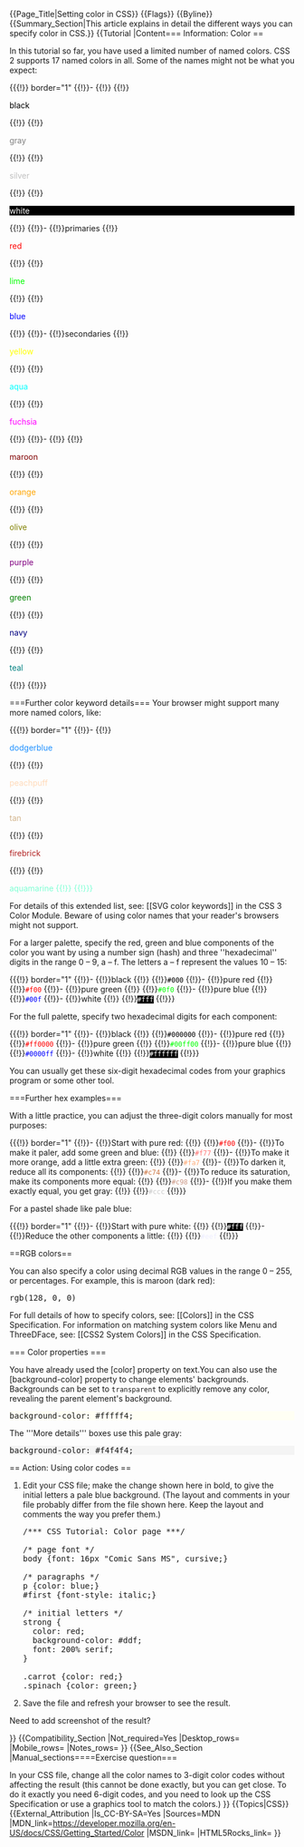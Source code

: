 {{Page_Title|Setting color in CSS}}
{{Flags}}
{{Byline}}
{{Summary_Section|This article explains in detail the different ways you can specify color in CSS.}}
{{Tutorial
|Content=== Information: Color ==
 
In this tutorial so far, you have used a limited number of named colors. CSS 2 supports 17 named colors in all. Some of the names might not be what you expect:

{{{!}} border="1"
{{!}}-
{{!}} 
{{!}}<p style="color:black;">black</p>
{{!}} 
{{!}}<p style="color:gray;">gray</p>
{{!}} 
{{!}}<p style="color:silver;">silver</p>
{{!}} 
{{!}}<p style="color:white;background-color:black;">white</p>
{{!}} 
{{!}}-
{{!}}primaries
{{!}}<p style="color:red;">red</p>
{{!}} 
{{!}}<p style="color:lime;">lime</p>
{{!}} 
{{!}}<p style="color:blue;">blue</p>
{{!}} 
{{!}}-
{{!}}secondaries
{{!}}<p style="color:yellow;">yellow</p>
{{!}} 
{{!}}<p style="color:aqua;">aqua</p>
{{!}} 
{{!}}<p style="color:fuchsia;">fuchsia</p>
{{!}} 
{{!}}-
{{!}} 
{{!}}<p style="color:maroon;">maroon</p>
{{!}} 
{{!}}<p style="color:orange;">orange</p>
{{!}} 
{{!}}<p style="color:olive;">olive</p>
{{!}} 
{{!}}<p style="color:purple;">purple</p>
{{!}} 
{{!}}<p style="color:green;">green</p>
{{!}} 
{{!}}<p style="color:navy;">navy</p>
{{!}} 
{{!}}<p style="color:teal;">teal</p>
{{!}} 
{{!}}}                                                  
   
===Further color keyword details===
Your browser might support many more named colors, like:

{{{!}} border="1"
{{!}}-
{{!}}<p style="color:dodgerblue;">dodgerblue</p>
{{!}} 
{{!}}<p style="color:peachpuff;">peachpuff</p>
{{!}} 
{{!}}<p style="color:tan;">tan</p>
{{!}} 
{{!}}<p style="color:firebrick;">firebrick</p>
{{!}} 
{{!}}<p style="color:aquamarine;">aquamarine
{{!}} 
{{!}}} 

For details of this extended list, see: [[SVG color keywords]] in the CSS 3 Color Module. Beware of using color names that your reader's browsers might not support.
  
For a larger palette, specify the red, green and blue components of the color you want by using a number sign (hash) and three ''hexadecimal'' digits in the range 0 – 9, a – f. The letters a – f represent the values 10 – 15:

{{{!}} border="1"
{{!}}-
{{!}}black
{{!}} 
{{!}}<code style="color:#000;">#000</code>
{{!}}-
{{!}}pure red
{{!}} 
{{!}}<code style="color:#f00;">#f00</code>
{{!}}-
{{!}}pure green
{{!}} 
{{!}}<code style="color:#0f0;">#0f0</code>
{{!}}-
{{!}}pure blue
{{!}} 
{{!}}<code style="color:#00f;">#00f</code>
{{!}}-
{{!}}white
{{!}} 
{{!}}<code style="color:#fff;background-color:#000">#fff</code>
{{!}}} 

For the full palette, specify two hexadecimal digits for each component:
                             
{{{!}} border="1"
{{!}}-
{{!}}black
{{!}} 
{{!}}<code style="color:#000000;">#000000</code>
{{!}}-
{{!}}pure red
{{!}} 
{{!}}<code style="color:#ff0000;">#ff0000</code>
{{!}}-
{{!}}pure green
{{!}} 
{{!}}<code style="color:#00ff00;">#00ff00</code>
{{!}}-
{{!}}pure blue
{{!}} 
{{!}}<code style="color:#0000ff;">#0000ff</code>
{{!}}-
{{!}}white
{{!}} 
{{!}}<code style="color:#ffffff;background-color:#000000;">#ffffff</code>
{{!}}} 

You can usually get these six-digit hexadecimal codes from your graphics program or some other tool.

  
===Further hex examples=== 

With a little practice, you can adjust the three-digit colors manually for most purposes:
                                  
{{{!}} border="1"
{{!}}-
{{!}}Start with pure red:
{{!}} 
{{!}}<code style="color:#f00;">#f00</code>
{{!}}-
{{!}}To make it paler, add some green and blue:
{{!}} 
{{!}}<code style="color:#f77;">#f77</code>
{{!}}-
{{!}}To make it more orange, add a little extra green:
{{!}} 
{{!}}<code style="color:#fa7;">#fa7</code>
{{!}}-
{{!}}To darken it, reduce all its components:
{{!}} 
{{!}}<code style="color:#c74;">#c74</code>
{{!}}-
{{!}}To reduce its saturation, make its components more equal:
{{!}} 
{{!}}<code style="color:#c98;">#c98</code>
{{!}}-
{{!}}If you make them exactly equal, you get gray:
{{!}} 
{{!}}<code style="color:#ccc;">#ccc</code>
{{!}}} 

For a pastel shade like pale blue:

              
{{{!}} border="1"
{{!}}-
{{!}}Start with pure white:
{{!}} 
{{!}}<code style="color:#fff;background-color:black;">#fff</code>
{{!}}-
{{!}}Reduce the other components a little:
{{!}} 
{{!}}<code style="color:#eef;">#eef</code>
{{!}}}   

==RGB colors== 

You can also specify a color using decimal RGB values in the range 0 – 255, or percentages. For example, this is maroon (dark red):

<pre>rgb(128, 0, 0)</pre>
 
For full details of how to specify colors, see: [[Colors]] in the CSS Specification. For information on matching system colors like Menu and ThreeDFace, see: [[CSS2 System Colors]] in the CSS Specification.

=== Color properties ===
 
You have already used the [color] property on text.You can also use the [background-color] property to change elements' backgrounds. Backgrounds can be set to <code>transparent</code> to explicitly remove any color, revealing the parent element's background.

<pre style="background-color: #fffff4;">background-color: #fffff4;</pre>
 
The '''More details''' boxes use this pale gray:

 
<pre style="background-color: #f4f4f4;">background-color: #f4f4f4;</pre>
   
== Action: Using color codes ==
 
<ol>
<li><p>Edit your CSS file; make the change shown here in bold, to give the initial letters a pale blue background. (The layout and comments in your file probably differ from the file shown here. Keep the layout and comments the way you prefer them.)</p>

<pre>/*** CSS Tutorial: Color page ***/
  
/* page font */
body {font: 16px "Comic Sans MS", cursive;}
  
/* paragraphs */
p {color: blue;}
#first {font-style: italic;}
 
/* initial letters */
strong {
  color: red;
  background-color: #ddf;
  font: 200% serif;
}
 
.carrot {color: red;}
.spinach {color: green;}</pre></li>

<li><p>Save the file and refresh your browser to see the result.</p></li>
</ol> 

<p class="note">Need to add screenshot of the result?</p>
}}
{{Compatibility_Section
|Not_required=Yes
|Desktop_rows=
|Mobile_rows=
|Notes_rows=
}}
{{See_Also_Section
|Manual_sections====Exercise question===
 
In your CSS file, change all the color names to 3-digit color codes without affecting the result (this cannot be done exactly, but you can get close. To do it exactly you need 6-digit codes, and you need to look up the CSS Specification or use a graphics tool to match the colors.)
}}
{{Topics|CSS}}
{{External_Attribution
|Is_CC-BY-SA=Yes
|Sources=MDN
|MDN_link=https://developer.mozilla.org/en-US/docs/CSS/Getting_Started/Color
|MSDN_link=
|HTML5Rocks_link=
}}